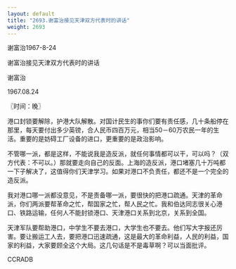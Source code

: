 ```yaml
---
layout: default
title: "2693.谢富治接见天津双方代表时的讲话"
weight: 2693
---
```


谢富治1967-8-24

谢富治接见天津双方代表时的讲话

谢富治

1967.08.24

〖时间：晚〗

港口封锁要解除，护港大队解散。对国计民生的事你们要有责任感，几十条船停在那里，每天要付出多少英镑，合人民币四百万元，相当50－60万农民一年的生活。重要的是妨碍工厂设备的进口，更重要的是政治影响。

不管哪一派，都是这样，不能说我是造反派，就任何事情都可以干，可以吗？（双方代表：不可以。）那就要走向自己的反面。上海的造反派，港口堵塞几十万吨都一下子解决了，这值得你们天津学习。如果对港口不负责任，都还不是一个完全的造反派。

我对港口哪一派都没意见，不是责备哪一派，要很快的把港口疏通。天津的革命派，你们两派要帮革命之忙，帮国家之忙，帮人民之忙。我和伯达同志很关心港口、铁路运输，任何人不能封锁港口、天津港口关系到北京，关系到全国。

天津军队要帮助港口，中学生不要去港口，大学生也不要去。他们写大字报还厉害。要让搬运工人去，要把港口迅速疏通，这是最大的革命利益，人民的利益，国家的利益，大家要顾全这个大局。这几句话是不是毒草啊？可以当面批评。

CCRADB

